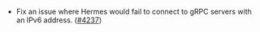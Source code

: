 - Fix an issue where Hermes would fail to connect to gRPC servers
  with an IPv6 address.
  ([\#4237](https://github.com/informalsystems/hermes/issues/4237))